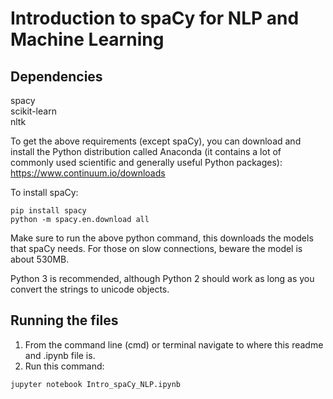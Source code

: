 # Introduction to spaCy for NLP and Machine Learning

## Dependencies
spacy  
scikit-learn  
nltk  

To get the above requirements (except spaCy), you can download and install the Python distribution called Anaconda (it contains a lot of commonly used scientific and generally useful Python packages):  
https://www.continuum.io/downloads

To install spaCy:  
```
pip install spacy
python -m spacy.en.download all
```

Make sure to run the above python command, this downloads the models that spaCy needs. For those on slow connections, beware the model is about 530MB.

Python 3 is recommended, although Python 2 should work as long as you convert the strings to unicode objects.

## Running the files

1. From the command line (cmd) or terminal navigate to where this readme and .ipynb file is.
2. Run this command:  
```
jupyter notebook Intro_spaCy_NLP.ipynb
```
